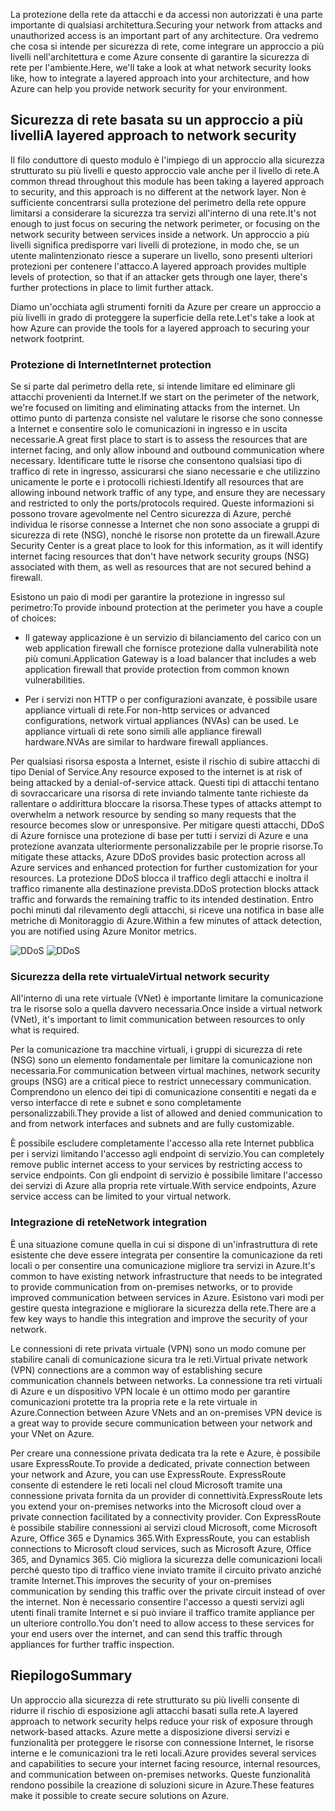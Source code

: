 <span data-ttu-id="30ec5-101">La protezione della rete da attacchi e da accessi non autorizzati è una parte importante di qualsiasi architettura.</span><span class="sxs-lookup"><span data-stu-id="30ec5-101">Securing your network from attacks and unauthorized access is an important part of any architecture.</span></span> <span data-ttu-id="30ec5-102">Ora vedremo che cosa si intende per sicurezza di rete, come integrare un approccio a più livelli nell'architettura e come Azure consente di garantire la sicurezza di rete per l'ambiente.</span><span class="sxs-lookup"><span data-stu-id="30ec5-102">Here, we'll take a look at what network security looks like, how to integrate a layered approach into your architecture, and how Azure can help you provide network security for your environment.</span></span>

## <a name="a-layered-approach-to-network-security"></a><span data-ttu-id="30ec5-103">Sicurezza di rete basata su un approccio a più livelli</span><span class="sxs-lookup"><span data-stu-id="30ec5-103">A layered approach to network security</span></span>

<span data-ttu-id="30ec5-104">Il filo conduttore di questo modulo è l'impiego di un approccio alla sicurezza strutturato su più livelli e questo approccio vale anche per il livello di rete.</span><span class="sxs-lookup"><span data-stu-id="30ec5-104">A common thread throughout this module has been taking a layered approach to security, and this approach is no different at the network layer.</span></span> <span data-ttu-id="30ec5-105">Non è sufficiente concentrarsi sulla protezione del perimetro della rete oppure limitarsi a considerare la sicurezza tra servizi all'interno di una rete.</span><span class="sxs-lookup"><span data-stu-id="30ec5-105">It's not enough to just focus on securing the network perimeter, or focusing on the network security between services inside a network.</span></span> <span data-ttu-id="30ec5-106">Un approccio a più livelli significa predisporre vari livelli di protezione, in modo che, se un utente malintenzionato riesce a superare un livello, sono presenti ulteriori protezioni per contenere l'attacco.</span><span class="sxs-lookup"><span data-stu-id="30ec5-106">A layered approach provides multiple levels of protection, so that if an attacker gets through one layer, there's further protections in place to limit further attack.</span></span>

<span data-ttu-id="30ec5-107">Diamo un'occhiata agli strumenti forniti da Azure per creare un approccio a più livelli in grado di proteggere la superficie della rete.</span><span class="sxs-lookup"><span data-stu-id="30ec5-107">Let's take a look at how Azure can provide the tools for a layered approach to securing your network footprint.</span></span>

### <a name="internet-protection"></a><span data-ttu-id="30ec5-108">Protezione di Internet</span><span class="sxs-lookup"><span data-stu-id="30ec5-108">Internet protection</span></span>

<span data-ttu-id="30ec5-109">Se si parte dal perimetro della rete, si intende limitare ed eliminare gli attacchi provenienti da Internet.</span><span class="sxs-lookup"><span data-stu-id="30ec5-109">If we start on the perimeter of the network, we're focused on limiting and eliminating attacks from the internet.</span></span> <span data-ttu-id="30ec5-110">Un ottimo punto di partenza consiste nel valutare le risorse che sono connesse a Internet e consentire solo le comunicazioni in ingresso e in uscita necessarie.</span><span class="sxs-lookup"><span data-stu-id="30ec5-110">A great first place to start is to assess the resources that are internet facing, and only allow inbound and outbound communication where necessary.</span></span> <span data-ttu-id="30ec5-111">Identificare tutte le risorse che consentono qualsiasi tipo di traffico di rete in ingresso, assicurarsi che siano necessarie e che utilizzino unicamente le porte e i protocolli richiesti.</span><span class="sxs-lookup"><span data-stu-id="30ec5-111">Identify all resources that are allowing inbound network traffic of any type, and ensure they are necessary and restricted to only the ports/protocols required.</span></span> <span data-ttu-id="30ec5-112">Queste informazioni si possono trovare agevolmente nel Centro sicurezza di Azure, perché individua le risorse connesse a Internet che non sono associate a gruppi di sicurezza di rete (NSG), nonché le risorse non protette da un firewall.</span><span class="sxs-lookup"><span data-stu-id="30ec5-112">Azure Security Center is a great place to look for this information, as it will identify internet facing resources that don't have network security groups (NSG) associated with them, as well as resources that are not secured behind a firewall.</span></span>

<span data-ttu-id="30ec5-113">Esistono un paio di modi per garantire la protezione in ingresso sul perimetro:</span><span class="sxs-lookup"><span data-stu-id="30ec5-113">To provide inbound protection at the perimeter you have a couple of choices:</span></span>

* <span data-ttu-id="30ec5-114">Il gateway applicazione è un servizio di bilanciamento del carico con un web application firewall che fornisce protezione dalla vulnerabilità note più comuni.</span><span class="sxs-lookup"><span data-stu-id="30ec5-114">Application Gateway is a load balancer that includes a web application firewall that provide protection from common known vulnerabilities.</span></span>

* <span data-ttu-id="30ec5-115">Per i servizi non HTTP o per configurazioni avanzate, è possibile usare appliance virtuali di rete.</span><span class="sxs-lookup"><span data-stu-id="30ec5-115">For non-http services or advanced configurations, network virtual appliances (NVAs) can be used.</span></span> <span data-ttu-id="30ec5-116">Le appliance virtuali di rete sono simili alle appliance firewall hardware.</span><span class="sxs-lookup"><span data-stu-id="30ec5-116">NVAs are similar to hardware firewall appliances.</span></span>


<span data-ttu-id="30ec5-117">Per qualsiasi risorsa esposta a Internet, esiste il rischio di subire attacchi di tipo Denial of Service.</span><span class="sxs-lookup"><span data-stu-id="30ec5-117">Any resource exposed to the internet is at risk of being attacked by a denial-of-service attack.</span></span> <span data-ttu-id="30ec5-118">Questi tipi di attacchi tentano di sovraccaricare una risorsa di rete inviando talmente tante richieste da rallentare o addirittura bloccare la risorsa.</span><span class="sxs-lookup"><span data-stu-id="30ec5-118">These types of attacks attempt to overwhelm a network resource by sending so many requests that the resource becomes slow or unresponsive.</span></span> <span data-ttu-id="30ec5-119">Per mitigare questi attacchi, DDoS di Azure fornisce una protezione di base per tutti i servizi di Azure e una protezione avanzata ulteriormente personalizzabile per le proprie risorse.</span><span class="sxs-lookup"><span data-stu-id="30ec5-119">To mitigate these attacks, Azure DDoS provides basic protection across all Azure services and enhanced protection for further customization for your resources.</span></span> <span data-ttu-id="30ec5-120">La protezione DDoS blocca il traffico degli attacchi e inoltra il traffico rimanente alla destinazione prevista.</span><span class="sxs-lookup"><span data-stu-id="30ec5-120">DDoS protection blocks attack traffic and forwards the remaining traffic to its intended destination.</span></span> <span data-ttu-id="30ec5-121">Entro pochi minuti dal rilevamento degli attacchi, si riceve una notifica in base alle metriche di Monitoraggio di Azure.</span><span class="sxs-lookup"><span data-stu-id="30ec5-121">Within a few minutes of attack detection, you are notified using Azure Monitor metrics.</span></span>

<span data-ttu-id="30ec5-122"><!--TODO: replace with final media which was submitted for Design-for-security-in-azure -->
![DDoS](../media-COPIED-FROM-DESIGNFORSECURITY/ddos.png)</span><span class="sxs-lookup"><span data-stu-id="30ec5-122"><!--TODO: replace with final media which was submitted for Design-for-security-in-azure -->
![DDoS](../media-COPIED-FROM-DESIGNFORSECURITY/ddos.png)</span></span>

### <a name="virtual-network-security"></a><span data-ttu-id="30ec5-123">Sicurezza della rete virtuale</span><span class="sxs-lookup"><span data-stu-id="30ec5-123">Virtual network security</span></span>

<span data-ttu-id="30ec5-124">All'interno di una rete virtuale (VNet) è importante limitare la comunicazione tra le risorse solo a quella davvero necessaria.</span><span class="sxs-lookup"><span data-stu-id="30ec5-124">Once inside a virtual network (VNet), it's important to limit communication between resources to only what is required.</span></span>

<span data-ttu-id="30ec5-125">Per la comunicazione tra macchine virtuali, i gruppi di sicurezza di rete (NSG) sono un elemento fondamentale per limitare la comunicazione non necessaria.</span><span class="sxs-lookup"><span data-stu-id="30ec5-125">For communication between virtual machines, network security groups (NSG) are a critical piece to restrict unnecessary communication.</span></span> <span data-ttu-id="30ec5-126">Comprendono un elenco dei tipi di comunicazione consentiti e negati da e verso interfacce di rete e subnet e sono completamente personalizzabili.</span><span class="sxs-lookup"><span data-stu-id="30ec5-126">They provide a list of allowed and denied communication to and from network interfaces and subnets and are fully customizable.</span></span>

<span data-ttu-id="30ec5-127">È possibile escludere completamente l'accesso alla rete Internet pubblica per i servizi limitando l'accesso agli endpoint di servizio.</span><span class="sxs-lookup"><span data-stu-id="30ec5-127">You can completely remove public internet access to your services by restricting access to service endpoints.</span></span> <span data-ttu-id="30ec5-128">Con gli endpoint di servizio è possibile limitare l'accesso dei servizi di Azure alla propria rete virtuale.</span><span class="sxs-lookup"><span data-stu-id="30ec5-128">With service endpoints, Azure service access can be limited to your virtual network.</span></span>

### <a name="network-integration"></a><span data-ttu-id="30ec5-129">Integrazione di rete</span><span class="sxs-lookup"><span data-stu-id="30ec5-129">Network integration</span></span>

<span data-ttu-id="30ec5-130">È una situazione comune quella in cui si dispone di un'infrastruttura di rete esistente che deve essere integrata per consentire la comunicazione da reti locali o per consentire una comunicazione migliore tra servizi in Azure.</span><span class="sxs-lookup"><span data-stu-id="30ec5-130">It's common to have existing network infrastructure that needs to be integrated to provide communication from on-premises networks, or to provide improved communication between services in Azure.</span></span> <span data-ttu-id="30ec5-131">Esistono vari modi per gestire questa integrazione e migliorare la sicurezza della rete.</span><span class="sxs-lookup"><span data-stu-id="30ec5-131">There are a few key ways to handle this integration and improve the security of your network.</span></span>

<span data-ttu-id="30ec5-132">Le connessioni di rete privata virtuale (VPN) sono un modo comune per stabilire canali di comunicazione sicura tra le reti.</span><span class="sxs-lookup"><span data-stu-id="30ec5-132">Virtual private network (VPN) connections are a common way of establishing secure communication channels between networks.</span></span> <span data-ttu-id="30ec5-133">La connessione tra reti virtuali di Azure e un dispositivo VPN locale è un ottimo modo per garantire comunicazioni protette tra la propria rete e la rete virtuale in Azure.</span><span class="sxs-lookup"><span data-stu-id="30ec5-133">Connection between Azure VNets and an on-premises VPN device is a great way to provide secure communication between your network and your VNet on Azure.</span></span>

<span data-ttu-id="30ec5-134">Per creare una connessione privata dedicata tra la rete e Azure, è possibile usare ExpressRoute.</span><span class="sxs-lookup"><span data-stu-id="30ec5-134">To provide a dedicated, private connection between your network and Azure, you can use ExpressRoute.</span></span> <span data-ttu-id="30ec5-135">ExpressRoute consente di estendere le reti locali nel cloud Microsoft tramite una connessione privata fornita da un provider di connettività.</span><span class="sxs-lookup"><span data-stu-id="30ec5-135">ExpressRoute lets you extend your on-premises networks into the Microsoft cloud over a private connection facilitated by a connectivity provider.</span></span> <span data-ttu-id="30ec5-136">Con ExpressRoute è possibile stabilire connessioni ai servizi cloud Microsoft, come Microsoft Azure, Office 365 e Dynamics 365.</span><span class="sxs-lookup"><span data-stu-id="30ec5-136">With ExpressRoute, you can establish connections to Microsoft cloud services, such as Microsoft Azure, Office 365, and Dynamics 365.</span></span> <span data-ttu-id="30ec5-137">Ciò migliora la sicurezza delle comunicazioni locali perché questo tipo di traffico viene inviato tramite il circuito privato anziché tramite Internet.</span><span class="sxs-lookup"><span data-stu-id="30ec5-137">This improves the security of your on-premises communication by sending this traffic over the private circuit instead of over the internet.</span></span> <span data-ttu-id="30ec5-138">Non è necessario consentire l'accesso a questi servizi agli utenti finali tramite Internet e si può inviare il traffico tramite appliance per un ulteriore controllo.</span><span class="sxs-lookup"><span data-stu-id="30ec5-138">You don't need to allow access to these services for your end users over the internet, and can send this traffic through appliances for further traffic inspection.</span></span>

## <a name="summary"></a><span data-ttu-id="30ec5-139">Riepilogo</span><span class="sxs-lookup"><span data-stu-id="30ec5-139">Summary</span></span>

<span data-ttu-id="30ec5-140">Un approccio alla sicurezza di rete strutturato su più livelli consente di ridurre il rischio di esposizione agli attacchi basati sulla rete.</span><span class="sxs-lookup"><span data-stu-id="30ec5-140">A layered approach to network security helps reduce your risk of exposure through network-based attacks.</span></span> <span data-ttu-id="30ec5-141">Azure mette a disposizione diversi servizi e funzionalità per proteggere le risorse con connessione Internet, le risorse interne e le comunicazioni tra le reti locali.</span><span class="sxs-lookup"><span data-stu-id="30ec5-141">Azure provides several services and capabilities to secure your internet facing resource, internal resources, and communication between on-premises networks.</span></span> <span data-ttu-id="30ec5-142">Queste funzionalità rendono possibile la creazione di soluzioni sicure in Azure.</span><span class="sxs-lookup"><span data-stu-id="30ec5-142">These features make it possible to create secure solutions on Azure.</span></span>